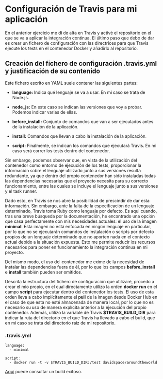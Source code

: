 # Configuración de Travis para mi aplicación

En el anterior ejercicio me dí de alta en Travis y activé el repositorio en el que se va a aplicar la integración continua. El último paso que debo de dar es crear un fichero de configuración con las directrices para que Travis ejecute los tests en el contenedor Docker y añadirlo al repositorio.

## Creación del fichero de configuración .travis.yml y justificación de su contenido

Este fichero escrito en YAML suele contener las siguientes partes:

- **language:** Indica qué lenguaje se va a usar. En mi caso se trata de Node.js.

- **node_js:** En este caso se indican las versiones que voy a probar. Podemos indicar varias de ellas.

- **before_install:** Conjunto de comandos que van a ser ejecutados antes de la instalación de la aplicación.

- **install:** Comandos que llevan a cabo la instalación de la aplicación.

- **script:** Finalmente, se indican los comandos que ejecutará Travis. En mi caso será correr los tests dentro del contenedor.

Sin embargo, podemos observar que, en vista de la utilización del contenedor como entorno de ejecución de los tests, proporcionar la información sobre el lenguaje utilizado junto a sus versiones resulta redundante, ya que dentro del propio contenedor han sido instaladas todas las dependencias necesarias que el proyecto necesita para su correcto funcionamiento, entre las cuales se incluye el lenguaje junto a sus versiones y el task runner.

Dado esto, en Travis se nos abre la posibilidad de prescindir de dar esta información. Sin embargo, ante la falta de la especificación de un lenguaje determinado, Travis toma Ruby como lenguaje por defecto. Es aqui cuando, tras una breve búsqueda por la documentación, he encontrado una opción que casa perfectamente con mis necesidades actuales: el uso de la imagen **minimal**. Esta imagen no está enfocada en ningún lenguaje en particular, por lo que no se ejecutarán comandos de instalación o scripts por defecto propios de un lenguaje determinado que no aporten nada en el contexto actual debido a la situación expuesta. Esto me permite reducir los recursos necesarios para poner en funcionamiento la integración continua en mi proyecto.

Del mismo modo, el uso del contenedor me exime de la necesidad de instalar las dependencias fuera de él, por lo que los campos **before_install** e **install** también pueden ser omitidos.

Descrita la estructura del fichero de configuración que utilizaré, procedo a crear el mio propio, en el cual directamente utilizo la orden **docker run** en el campo **script** para ejecutar dentro del contenedor los tests. El uso de esta orden lleva a cabo implícitamente el **pull** de la imagen desde Docker Hub en el caso de que esta no esté almacenada de manera local, por lo que no es necesario su uso de manera explícita anterior a la ejecución del propio contenedor. Además, utilizo la variable de Travis **$TRAVIS_BUILD_DIR** para indicar la ruta del directorio en el que Travis ha llevado a cabo el build, que en mi caso se trata del directorio raiz de mi repositorio.

### .travis.yml

```
language:
  - minimal

script:
  - docker run -t -v $TRAVIS_BUILD_DIR:/test davidspace/aroundtheworld
```

[Aquí](https://travis-ci.com/github/Davidspace/AroundTheWorld/builds/199724060) puede consultar un build exitoso.

